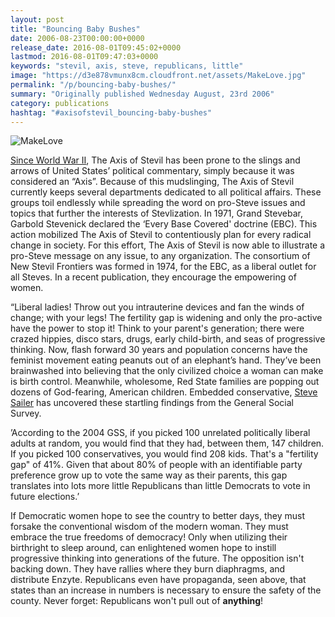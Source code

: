```yaml
---
layout: post
title: "Bouncing Baby Bushes"
date: 2006-08-23T00:00:00+0000
release_date: 2016-08-01T09:45:02+0000
lastmod: 2016-08-01T09:47:03+0000
keywords: "stevil, axis, steve, republicans, little"
image: "https://d3e878vmunx8cm.cloudfront.net/assets/MakeLove.jpg"
permalink: "/p/bouncing-baby-bushes/"
summary: "Originally published Wednesday August, 23rd 2006"
category: publications
hashtag: "#axisofstevil_bouncing-baby-bushes"
---
```


[Id_1]: https://d3e878vmunx8cm.cloudfront.net/assets/MakeLove.jpg "MakeLove"
![MakeLove][Id_1]

[Since World War II](https://d3e878vmunx8cm.cloudfront.net/assets/WW2.jpeg "Since World War II"), The Axis of Stevil has been prone to the slings and arrows of United States’ political commentary, simply because it was considered an “Axis”. Because of this mudslinging, The Axis of Stevil currently keeps several departments dedicated to all political affairs.  These groups toil endlessly while spreading the word on pro-Steve issues and topics that further the interests of Stevlization. In 1971, Grand Stevebar, Garbold Stevenick declared the ‘Every Base Covered' doctrine (EBC). This action mobilized The Axis of Stevil to contentiously plan for every radical change in society. For this effort, The Axis of Stevil is now able to illustrate a pro-Steve message on any issue, to any organization.  The consortium of New Stevil Frontiers was formed in 1974, for the EBC, as a liberal outlet for all Steves. In a recent publication, they encourage the empowering of women.

“Liberal ladies! Throw out you intrauterine devices and fan the winds of change; with your legs! The fertility gap is widening and only the pro-active have the power to stop it! Think to your parent's generation; there were crazed hippies, disco stars, drugs, early child-birth, and seas of progressive thinking. Now, flash forward 30 years and population concerns have the feminist movement eating peanuts out of an elephant’s hand. They’ve been brainwashed into believing that the only civilized choice a woman can make is birth control. Meanwhile, wholesome, Red State families are popping out dozens of God-fearing, American children. Embedded conservative, [Steve Sailer](http://www.isteve.com/ "Steve Sailer") has uncovered these startling findings from the General Social Survey. 

’According to the 2004 GSS, if you picked 100 unrelated politically liberal adults at random, you would find that they had, between them, 147 children. If you picked 100 conservatives, you would find 208 kids. That's a "fertility gap" of 41%. Given that about 80% of people with an identifiable party preference grow up to vote the same way as their parents, this gap translates into lots more little Republicans than little Democrats to vote in future elections.’
        
If Democratic women hope to see the country to better days, they must forsake the conventional wisdom of the modern woman. They must embrace the true freedoms of democracy! Only when utilizing their birthright to sleep around, can enlightened women hope to instill progressive thinking into generations of the future. The opposition isn't backing down. They have rallies where they burn diaphragms, and distribute Enzyte. Republicans even have propaganda, seen above, that states than an increase in numbers is necessary to ensure the safety of the county. Never forget: Republicans won't pull out of **anything**!
